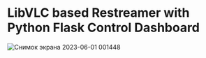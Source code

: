# LibVLC based Restreamer with Python Flask Control Dashboard
![Снимок экрана 2023-06-01 001448](https://github.com/bl1nch/pyrestreamer/assets/130155870/66bffb31-f2b8-4fc2-9742-6cb2cdd154b8)
